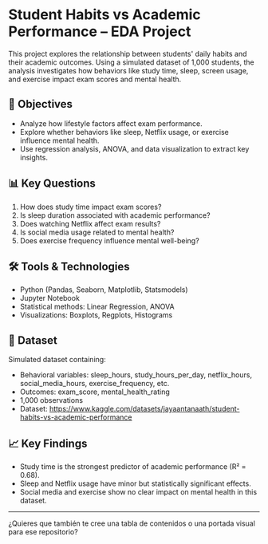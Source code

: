 # Student Habits vs Academic Performance – EDA Project

This project explores the relationship between students' daily habits and their academic outcomes. Using a simulated dataset of 1,000 students, the analysis investigates how behaviors like study time, sleep, screen usage, and exercise impact exam scores and mental health.

## 📌 Objectives

- Analyze how lifestyle factors affect exam performance.
- Explore whether behaviors like sleep, Netflix usage, or exercise influence mental health.
- Use regression analysis, ANOVA, and data visualization to extract key insights.

## 📊 Key Questions

1. How does study time impact exam scores?
2. Is sleep duration associated with academic performance?
3. Does watching Netflix affect exam results?
4. Is social media usage related to mental health?
5. Does exercise frequency influence mental well-being?

## 🛠️ Tools & Technologies

- Python (Pandas, Seaborn, Matplotlib, Statsmodels)
- Jupyter Notebook
- Statistical methods: Linear Regression, ANOVA
- Visualizations: Boxplots, Regplots, Histograms

## 📁 Dataset

Simulated dataset containing:
- Behavioral variables: sleep_hours, study_hours_per_day, netflix_hours, social_media_hours, exercise_frequency, etc.
- Outcomes: exam_score, mental_health_rating
- 1,000 observations
- Dataset: https://www.kaggle.com/datasets/jayaantanaath/student-habits-vs-academic-performance

## 📈 Key Findings

- Study time is the strongest predictor of academic performance (R² = 0.68).
- Sleep and Netflix usage have minor but statistically significant effects.
- Social media and exercise show no clear impact on mental health in this dataset.

---

¿Quieres que también te cree una tabla de contenidos o una portada visual para ese repositorio?
